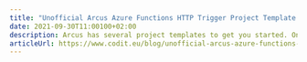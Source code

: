 ```yaml
---
title: "Unofficial Arcus Azure Functions HTTP Trigger Project Template for F#"
date: 2021-09-30T11:00100+02:00
description: Arcus has several project templates to get you started. One of them is the Arcus Azure Functions HTTP Trigger project template. While this template is a great way to start off your Azure Functions project, it's only for C# development.
articleUrl: https://www.codit.eu/blog/unofficial-arcus-azure-functions-http-trigger-project-template-for-f/
---
```

